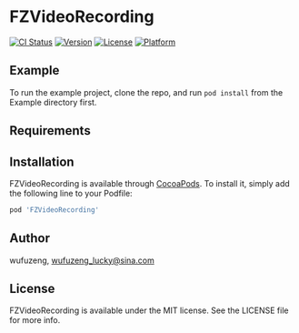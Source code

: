 # FZVideoRecording

[![CI Status](https://img.shields.io/travis/wufuzeng/FZVideoRecording.svg?style=flat)](https://travis-ci.org/wufuzeng/FZVideoRecording)
[![Version](https://img.shields.io/cocoapods/v/FZVideoRecording.svg?style=flat)](https://cocoapods.org/pods/FZVideoRecording)
[![License](https://img.shields.io/cocoapods/l/FZVideoRecording.svg?style=flat)](https://cocoapods.org/pods/FZVideoRecording)
[![Platform](https://img.shields.io/cocoapods/p/FZVideoRecording.svg?style=flat)](https://cocoapods.org/pods/FZVideoRecording)

## Example

To run the example project, clone the repo, and run `pod install` from the Example directory first.

## Requirements

## Installation

FZVideoRecording is available through [CocoaPods](https://cocoapods.org). To install
it, simply add the following line to your Podfile:

```ruby
pod 'FZVideoRecording'
```

## Author

wufuzeng, wufuzeng_lucky@sina.com

## License

FZVideoRecording is available under the MIT license. See the LICENSE file for more info.
